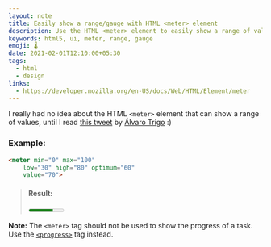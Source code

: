 ```yaml
---
layout: note
title: Easily show a range/gauge with HTML <meter> element
description: Use the HTML <meter> element to easily show a range of values. It automatically color-codes the too-high or too-low values!
keywords: html5, ui, meter, range, gauge
emoji: 🌡
date: 2021-02-01T12:10:00+05:30
tags:
  - html
  - design
links:
  - https://developer.mozilla.org/en-US/docs/Web/HTML/Element/meter
---
```


I really had no idea about the HTML `<meter>` element that can show a range of values, until I read [this tweet](https://twitter.com/IMAC2/status/1352603699944816645) by [Álvaro Trigo](https://twitter.com/IMAC2) :)


### Example:
```html
<meter min="0" max="100"
	low="30" high="80" optimum="60"
	value="70">
```

> #### Result:
> <meter min="0" max="100" low="30" high="80" optimum="60" value="70">



**Note:** The `<meter>` tag should not be used to show the progress of a task. Use the [`<progress>`](https://developer.mozilla.org/en-US/docs/Web/HTML/Element/progress) tag instead.
